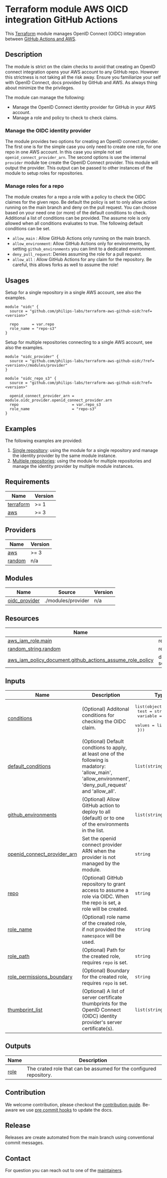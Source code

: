 # Terraform module AWS OICD integration GitHub Actions

This [Terraform](https://www.terraform.io/) module manages OpenID Connect (OIDC) integration between [GitHub Actions and AWS](https://docs.github.com/en/actions/deployment/security-hardening-your-deployments/configuring-openid-connect-in-amazon-web-services).

## Description

The module is strict on the claim checks to avoid that creating an OpenID connect integration opens your AWS account to any GitHub repo. However this strictness is not taking all the risk away. Ensure you familiarize your self with OpenID Connect, docs provided by GitHub and AWS. As always thing about minimize the the privileges.

The module can manage the following:

- Manage the OpenID Connect identity provider for GitHub in your AWS account.
- Manage a role and policy to check to check claims.

### Manage the OIDC identity provider

The module provides two options for creating an OpenID connect provider. The first one is for the simple case you only need to create one role, for one repo in one AWS account. In this case you simple not set `openid_connect_provider_arn`. The second options is use the internal `provider` module toe create the OpenID Connect provider. This module will output the provider. This output can be passed to other instances of the module to setup roles for repositories.

### Manage roles for a repo

The module creates for a repo a role with a policy to check the OIDC claimes for the given repo. Be default the policy is set to only allow action running on the main branch and deny on the pull request. You can choose based on your need one (or more) of the default conditions to check. Additional a list of conditions can be provided. The assume role is only allowed when all conditions evaluates to true. The following default conditions can be set.

- `allow_main` : Allow GitHub Actions only running on the main branch.
- `allow_environment`: Allow GitHub Actions only for environments, by setting `github_environments` you can limit to a dedicated environment.
- `deny_pull_request`: Denies assuming the role for a pull request.
- `allow_all` : Allow GitHub Actions for any claim for the repository. Be careful, this allows forks as well to assume the role!


## Usages

Setup for a single repository in a single AWS account, see also the examples.

```hcl
module "oidc" {
  source = "github.com/philips-labs/terraform-aws-github-oidc?ref=<version>"

  repo      = var.repo
  role_name = "repo-s3"
}
```

Setup for multiple repositories connecting to a single AWS account, see also the examples.

```hcl
module "oidc_provider" {
  source = "github.com/philips-labs/terraform-aws-github-oidc/?ref=<version>//modules/provider"
}

module "oidc_repo_s3" {
  source = "github.com/philips-labs/terraform-aws-github-oidc?ref=<version>"

  openid_connect_provider_arn = module.oidc_provider.openid_connect_provider.arn
  repo                        = var.repo_s3
  role_name                   = "repo-s3"
}
```


## Examples

The following examples are provided:

1. [Single repository](./examples/single-repo/README.md): using the module for a single repository and manage the identity provider by the same module instance.
2. [Multiple repositories](./examples/multi-repo/README.md): using the module for multiple repositories and manage the identity provider by multiple module instances.


<!-- BEGINNING OF PRE-COMMIT-TERRAFORM DOCS HOOK -->
## Requirements

| Name | Version |
|------|---------|
| <a name="requirement_terraform"></a> [terraform](#requirement\_terraform) | >= 1 |
| <a name="requirement_aws"></a> [aws](#requirement\_aws) | >= 3 |

## Providers

| Name | Version |
|------|---------|
| <a name="provider_aws"></a> [aws](#provider\_aws) | >= 3 |
| <a name="provider_random"></a> [random](#provider\_random) | n/a |

## Modules

| Name | Source | Version |
|------|--------|---------|
| <a name="module_oidc_provider"></a> [oidc\_provider](#module\_oidc\_provider) | ./modules/provider | n/a |

## Resources

| Name | Type |
|------|------|
| [aws_iam_role.main](https://registry.terraform.io/providers/hashicorp/aws/latest/docs/resources/iam_role) | resource |
| [random_string.random](https://registry.terraform.io/providers/hashicorp/random/latest/docs/resources/string) | resource |
| [aws_iam_policy_document.github_actions_assume_role_policy](https://registry.terraform.io/providers/hashicorp/aws/latest/docs/data-sources/iam_policy_document) | data source |

## Inputs

| Name | Description | Type | Default | Required |
|------|-------------|------|---------|:--------:|
| <a name="input_conditions"></a> [conditions](#input\_conditions) | (Optional) Additonal conditions for checking the OIDC claim. | <pre>list(object({<br>    test     = string<br>    variable = string<br>    values   = list(string)<br>  }))</pre> | `[]` | no |
| <a name="input_default_conditions"></a> [default\_conditions](#input\_default\_conditions) | (Optional) Default condtions to apply, at least one of the following is madatory: 'allow\_main', 'allow\_environment', 'deny\_pull\_request' and 'allow\_all'. | `list(string)` | <pre>[<br>  "allow_main",<br>  "deny_pull_request"<br>]</pre> | no |
| <a name="input_github_environments"></a> [github\_environments](#input\_github\_environments) | (Optional) Allow GitHub action to deploy to all (default) or to one of the environments in the list. | `list(string)` | <pre>[<br>  "*"<br>]</pre> | no |
| <a name="input_openid_connect_provider_arn"></a> [openid\_connect\_provider\_arn](#input\_openid\_connect\_provider\_arn) | Set the openid connect provider ARN when the provider is not managed by the module. | `string` | `null` | no |
| <a name="input_repo"></a> [repo](#input\_repo) | (Optional) GitHub repository to grant access to assume a role via OIDC. When the repo is set, a role will be created. | `string` | `null` | no |
| <a name="input_role_name"></a> [role\_name](#input\_role\_name) | (Optional) role name of the created role, if not provided the `namespace` will be used. | `string` | `null` | no |
| <a name="input_role_path"></a> [role\_path](#input\_role\_path) | (Optional) Path for the created role, requires `repo` is set. | `string` | `"/github-actions/"` | no |
| <a name="input_role_permissions_boundary"></a> [role\_permissions\_boundary](#input\_role\_permissions\_boundary) | (Optional) Boundary for the created role, requires `repo` is set. | `string` | `null` | no |
| <a name="input_thumbprint_list"></a> [thumbprint\_list](#input\_thumbprint\_list) | (Optional) A list of server certificate thumbprints for the OpenID Connect (OIDC) identity provider's server certificate(s). | `list(string)` | <pre>[<br>  "6938fd4d98bab03faadb97b34396831e3780aea1"<br>]</pre> | no |

## Outputs

| Name | Description |
|------|-------------|
| <a name="output_role"></a> [role](#output\_role) | The crated role that can be assumed for the configured repository. |
<!-- END OF PRE-COMMIT-TERRAFORM DOCS HOOK -->

## Contribution

We welcome contribution, please checkout the [contribution guide](CONTRIBUTING.md). Be-aware we use [pre commit hooks](https://pre-commit.com/) to update the docs.

## Release

Releases are create automated from the main branch using conventional commit messages.

## Contact

For question you can reach out to one of the [maintainers](./MAINTAINERS.md).
